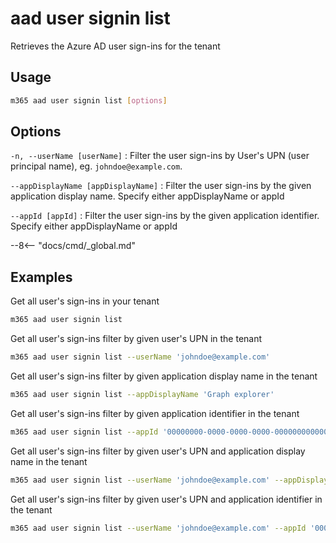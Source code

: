 # aad user signin list

Retrieves the Azure AD user sign-ins for the tenant

## Usage

```sh
m365 aad user signin list [options]
```

## Options

`-n, --userName [userName]`
: Filter the user sign-ins by User's UPN (user principal name), eg. `johndoe@example.com`.

`--appDisplayName [appDisplayName]`
: Filter the user sign-ins by the given application display name. Specify either appDisplayName or appId

`--appId [appId]`
: Filter the user sign-ins by the given application identifier. Specify either appDisplayName or appId

--8<-- "docs/cmd/_global.md"

## Examples

Get all user's sign-ins in your tenant

```sh
m365 aad user signin list
```

Get all user's sign-ins filter by given user's UPN in the tenant

```sh
m365 aad user signin list --userName 'johndoe@example.com'
```

Get all user's sign-ins filter by given application display name in the tenant

```sh
m365 aad user signin list --appDisplayName 'Graph explorer'
```

Get all user's sign-ins filter by given application identifier in the tenant

```sh
m365 aad user signin list --appId '00000000-0000-0000-0000-000000000000'
```

Get all user's sign-ins filter by given user's UPN and application display name in the tenant

```sh
m365 aad user signin list --userName 'johndoe@example.com' --appDisplayName 'Graph explorer'
```

Get all user's sign-ins filter by given user's UPN and application identifier in the tenant

```sh
m365 aad user signin list --userName 'johndoe@example.com' --appId '00000000-0000-0000-0000-000000000000'
```
